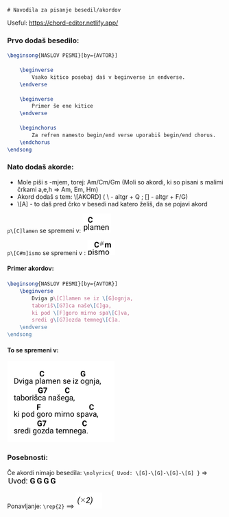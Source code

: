     # Navodila za pisanje besedil/akordov


Useful: https://chord-editor.netlify.app/


### Prvo dodaš besedilo:
```latex
\beginsong{NASLOV PESMI}[by={AVTOR}]

    \beginverse
        Vsako kitico posebaj daš v beginverse in endverse.
    \endverse

    \beginverse
        Primer še ene kitice
    \endverse

    \beginchorus
        Za refren namesto begin/end verse uporabiš begin/end chorus.
    \endchorus
\endsong
```


### Nato dodaš akorde:

* Mole piši s -mjem, torej: Am/Cm/Gm (Moli so akordi, ki so pisani s malimi črkami a,e,h => Am, Em, Hm)
* Akord dodaš s tem: \\[AKORD] ( \ - altgr + Q ; [] - altgr + F/G)
* \\[A] - to daš pred črko v besedi nad katero želiš, da se pojavi akord


`p\[C]lamen` se spremeni v:  ![img_1.png](readme_slike/img_1.png)

`p\[C#m]ismo` se spremeni v : ![img_2.png](readme_slike/img_2.png)


#### Primer akordov:
```latex
\beginsong{NASLOV PESMI}[by={AVTOR}]
    \beginverse
        Dviga p\[C]lamen se iz \[G]ognja,
        taboriš\[G7]ca naše\[C]ga,
        ki pod \[F]goro mirno spa\[C]va,
        sredi g\[G7]ozda temneg\[C]a.
    \endverse
\endsong
```
#### To se spremeni v:
![img.png](readme_slike/img.png)


### Posebnosti:

Če akordi nimajo besedila:
`\nolyrics{ Uvod: \[G]-\[G]-\[G]-\[G] }` => ![img_3.png](readme_slike/img_3.png)

Ponavljanje: `\rep{2}` ==> ![img_4.png](readme_slike/img_4.png)